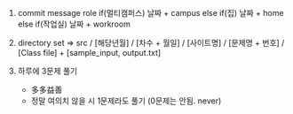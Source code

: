 1. commit message role
   if(멀티캠퍼스) 날짜 + campus
   else if(집) 날짜 + home
   else if(작업실) 날짜 + workroom

2. directory set
   => src / [해당년월] / [차수 + 월일] / [사이트명] / [문제명 + 번호] / [Class file] + [sample_input, output.txt]

3. 하루에 3문제 풀기
   - 多多益善
   - 정말 여의치 않을 시 1문제라도 풀기 (0문제는 안됨. never)
